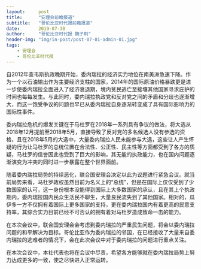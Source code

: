 ```yaml
---
layout:     post
title:      "安理会前瞻报道"
subtitle:   "哥伦比亚时代报前瞻报道"
date:       2019-07-30
author:     "哥伦比亚时代报 魏子荆"
header-img: "img/in-post/post-07-01-admin-01.jpg"
tags:
    - 安理会 
    - 哥伦比亚时代报
---
```


自2012年查韦斯执政晚期开始，委内瑞拉的经济实力地位在南美洲急速下降。作为一个以石油输出作为主要经济支柱的国家，2014年的国际原油价格暴跌更是进一步使委内瑞拉全面进入了经济衰退期，境内贫民逃亡至接壤其他国家寻求庇护的时间也每每发生。与此同时，委内瑞拉执政党和反对党之间的矛盾和分歧也逐渐增大，而这一饱受争议的问题也早已从委内瑞拉自身逐渐转变成了具有国际影响力的国际性事件。  

委内瑞拉危机的爆发关键在于马杜罗在2018年一系列具有争议的做法，将大选从2018年12月提前至2018年5月，直接导致了反对党的多名候选人没有参选的资格，且在2018年5月的大选中，大量委内瑞拉人民未能参与大选，这些让人产生怀疑的行为让马杜罗的总统位置在合法性、公正性、民主性等方面都受到了各方的质疑，马杜罗的信誉因此也受到了巨大的影响，其无能的执政能力，也在国内问题逐渐演变为冲突的同时进一步暴露在整个世界面前。
  
随着委内瑞拉局势的持续恶化，联合国安理会决定以此为议题进行紧急会议。就当前局势来看，马杜罗政权虽然目前为名义上的“总统”，但是在国际上仅仅受到了少数国家的认可，这一身份根本没能得到国际上大多数国家的承认，且在其上个执政期内，委内瑞拉国内民众生活民不聊生，大量良民流失到了其他国家。相对的，瓜伊多一方不仅拥有着国际上更多国家的支持，更在委内瑞拉国内有着更高的民意支持率，其综合实力目前已经不可否认的拥有着对马杜罗造成致命一击的能力。
 
在本次会议中，联合国安理会会考虑到委内瑞拉的严重民生问题，将会以委内瑞拉问题的和平解决为目标。哥伦比亚作为委内瑞拉的邻国，在已经接收了大量来自委内瑞拉的逃难者的情况下，会在此次会议中对于委内瑞拉的问题进行重点关注。
  
在本次会议中，本社代表也将在会议中尽责，希望各方能够就在委内瑞拉局势上努力达成更多的一致，使之尽快进入正常运转。
